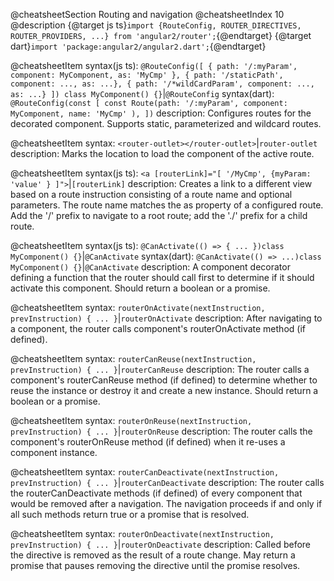 @cheatsheetSection
Routing and navigation
@cheatsheetIndex 10
@description
{@target js ts}`import {RouteConfig, ROUTER_DIRECTIVES, ROUTER_PROVIDERS, ...} from 'angular2/router';`{@endtarget}
{@target dart}`import 'package:angular2/angular2.dart';`{@endtarget}


@cheatsheetItem
syntax(js ts):
`@RouteConfig([
  { path: '/:myParam', component: MyComponent, as: 'MyCmp' },
  { path: '/staticPath', component: ..., as: ...},
  { path: '/*wildCardParam', component: ..., as: ...}
])
class MyComponent() {}`|`@RouteConfig`
syntax(dart):
`@RouteConfig(const [
  const Route(path: '/:myParam', component: MyComponent, name: 'MyCmp' ),
])`
description:
Configures routes for the decorated component. Supports static, parameterized and wildcard routes.


@cheatsheetItem
syntax:
`<router-outlet></router-outlet>`|`router-outlet`
description:
Marks the location to load the component of the active route.


@cheatsheetItem
syntax(js ts):
`<a [routerLink]="[ '/MyCmp', {myParam: 'value' } ]">`|`[routerLink]`
description:
Creates a link to a different view based on a route instruction consisting of a route name and optional parameters. The route name matches the as property of a configured route. Add the '/' prefix to navigate to a root route; add the './' prefix for a child route.


@cheatsheetItem
syntax(js ts):
`@CanActivate(() => { ... })class MyComponent() {}`|`@CanActivate`
syntax(dart):
`@CanActivate(() => ...)class MyComponent() {}`|`@CanActivate`
description:
A component decorator defining a function that the router should call first to determine if it should activate this component. Should return a boolean or a promise.


@cheatsheetItem
syntax:
`routerOnActivate(nextInstruction, prevInstruction) { ... }`|`routerOnActivate`
description:
After navigating to a component, the router calls component's routerOnActivate method (if defined).


@cheatsheetItem
syntax:
`routerCanReuse(nextInstruction, prevInstruction) { ... }`|`routerCanReuse`
description:
The router calls a component's routerCanReuse method (if defined) to determine whether to reuse the instance or destroy it and create a new instance. Should return a boolean or a promise.


@cheatsheetItem
syntax:
`routerOnReuse(nextInstruction, prevInstruction) { ... }`|`routerOnReuse`
description:
The router calls the component's routerOnReuse method (if defined) when it re-uses a component instance.


@cheatsheetItem
syntax:
`routerCanDeactivate(nextInstruction, prevInstruction) { ... }`|`routerCanDeactivate`
description:
The router calls the routerCanDeactivate methods (if defined) of every component that would be removed after a navigation. The navigation proceeds if and only if all such methods return true or a promise that is resolved.


@cheatsheetItem
syntax:
`routerOnDeactivate(nextInstruction, prevInstruction) { ... }`|`routerOnDeactivate`
description:
Called before the directive is removed as the result of a route change. May return a promise that pauses removing the directive until the promise resolves.
